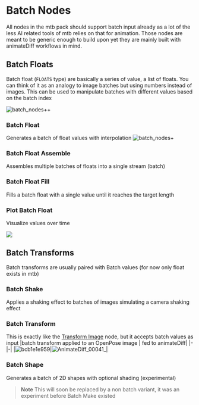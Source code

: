 # Batch Nodes

All nodes in the mtb pack should support batch input already as a lot of the less AI related tools of mtb relies on that for animation.
Those nodes are meant to be generic enough to build upon yet they are mainly built with animateDiff workflows in mind.

## Batch Floats
Batch float (`FLOATS` type) are basically a series of value, a list of floats. You can think of it as an analogy to image batches but using numbers instead of images. This can be used to manipulate batches with different values based on the batch index

![batch_nodes++](https://github.com/melMass/comfy_mtb/assets/7041726/1eca7f56-babe-462f-bd11-bb98509f34ca)



### Batch Float

Generates a batch of float values with interpolation
![batch_nodes+](https://github.com/melMass/comfy_mtb/assets/7041726/1d696585-3651-4bec-b06b-4ad22d1ce456)


### Batch Float Assemble

Assembles multiple batches of floats into a single stream (batch)

### Batch Float Fill

Fills a batch float with a single value until it reaches the target length

### Plot Batch Float

Visualize values over time

![](https://user-images.githubusercontent.com/7041726/277020017-450f6b4e-4e41-4e06-84e7-bc1a70ad4bdd.png)

## Batch Transforms
Batch transforms are usually paired with Batch values (for now only float exists in mtb)

### Batch Shake
Applies a shaking effect to batches of images simulating a camera shaking effect

### Batch Transform
This is exactly like the [Transform Image](nodes-transform-image) node, but it accepts batch values as input
|batch transform applied to an OpenPose image | fed to animateDiff|
|-|-|
|![bcb1e1e959](https://github.com/melMass/comfy_mtb/assets/7041726/d9f3fc5d-b008-4ab8-9228-676da2661880)|![AnimateDiff_00041_](https://github.com/melMass/comfy_mtb/assets/7041726/e2c68565-3f92-476d-ba59-02235063921d)|


### Batch Shape
Generates a batch of 2D shapes with optional shading (experimental)

> **Note**
> This will soon be replaced by a non batch variant, it was an experiment before Batch Make existed